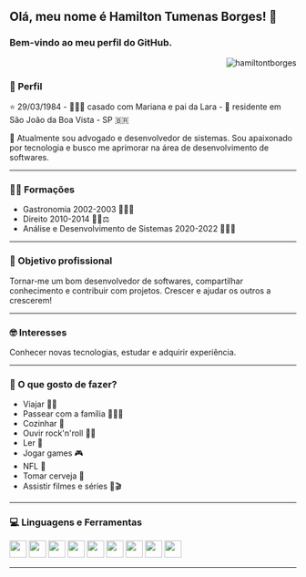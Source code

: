 ## Olá, meu nome é Hamilton Tumenas Borges! 👋
### Bem-vindo ao meu perfil do GitHub.
<p  align="right"> <img  src="https://komarev.com/ghpvc/?username=hamiltontborges&label=Profile%20views&color=0e75b6&style=flat"  alt="hamiltontborges" /> </p>


### 👤 Perfil 
⭐ 29/03/1984 - 👨‍👩‍👧 casado com Mariana e pai da Lara - 📍 residente em São João da Boa Vista - SP 🇧🇷

🌱 Atualmente sou advogado e desenvolvedor de sistemas. Sou apaixonado por tecnologia e busco me aprimorar na área de desenvolvimento de softwares.
<hr>

### 👨‍🎓 Formações
- Gastronomia 2002-2003 👨‍🍳🔪 
- Direito 2010-2014 👨‍⚖️⚖ 
- Análise e Desenvolvimento de Sistemas 2020-2022 👨‍💻📖 
<hr>

### 🎯 Objetivo profissional
Tornar-me um bom desenvolvedor de softwares, compartilhar conhecimento e contribuir com projetos. Crescer e ajudar os outros a crescerem!
<hr>

### 🤓 Interesses 
Conhecer novas tecnologias, estudar e adquirir experiência.
<hr>

### 🕺 O que gosto de fazer?
- Viajar 🚗🛫
- Passear com a família 👨‍👩‍👧
- Cozinhar 🔪
- Ouvir rock'n'roll 🤘🎸
- Ler 📖
- Jogar games 🎮
- NFL 🏈
- Tomar cerveja 🍺
- Assistir filmes e séries 🎥🎬
<hr>

### 💻 Linguagens e Ferramentas
<div>
<img src="https://cdn.jsdelivr.net/gh/devicons/devicon/icons/ruby/ruby-original-wordmark.svg" width="30"/>
<img src="https://cdn.jsdelivr.net/gh/devicons/devicon/icons/rails/rails-original-wordmark.svg" width="30"/>
<img src="https://cdn.jsdelivr.net/gh/devicons/devicon/icons/html5/html5-original-wordmark.svg" width="30"/>
<img src="https://cdn.jsdelivr.net/gh/devicons/devicon/icons/css3/css3-original-wordmark.svg" width="30"/>
<img src="https://cdn.jsdelivr.net/gh/devicons/devicon/icons/javascript/javascript-original.svg" width="30"/>
<img src="https://cdn.jsdelivr.net/gh/devicons/devicon/icons/tailwindcss/tailwindcss-original-wordmark.svg" width="30"/>
<img src="https://cdn.jsdelivr.net/gh/devicons/devicon/icons/postgresql/postgresql-original-wordmark.svg" width="30"/>
<img src="https://cdn.jsdelivr.net/gh/devicons/devicon/icons/git/git-original-wordmark.svg" width="30"/>
<img src="https://cdn.jsdelivr.net/gh/devicons/devicon/icons/linux/linux-original.svg" width="30"/>
</div>
<hr>

